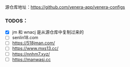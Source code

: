 源仓库地址：https://github.com/venera-app/venera-configs



### TODOS：
- [x] jm 和 wnacj 是从源仓库中复制过来的
- [ ] senlin18.com
- [ ] https://518jman.com/
- [ ] https://www.mxs13.cc/
- [ ] https://nnhm7.xyz/
- [ ] https://manwasj.cc